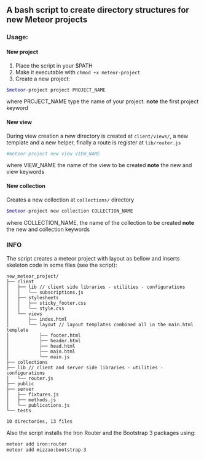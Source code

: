 ## A bash script to create directory structures for new Meteor projects

### Usage:

#### New project

1. Place the script in your $PATH
2. Make it executable with `chmod +x meteor-project`
3. Create a new project:

```bash
$meteor-project project PROJECT_NAME
```

where PROJECT_NAME type the name of your project.
**note** the first project keyword

#### New view

During view creation a new directory is created at `client/views/`, a new template and a new helper, finally a route is register at `lib/router.js`

```bash
#meteor-project new view VIEW_NAME
```

where VIEW_NAME the name of the view to be created
**note** the new and view keywords

#### New collection

Creates a new collection at `collections/` directory

```bash
$meteor-project new collection COLLECTION_NAME
```

where COLLECTION_NAME, the name of the collection to be created
**note** the new and collection keywords


### INFO

The script creates a meteor project with layout as bellow and inserts skeleton code in some files (see the script):

```
new_meteor_project/
├── client
│   ├── lib // client side libraries - utilities - configurations
│   │   └── subscriptions.js
│   ├── stylesheets
│   │   ├── sticky_footer.css
│   │   └── style.css
│   └── views
│       ├── index.html
│       └── layout // layout templates combined all in the main.html template
│           ├── footer.html
│           ├── header.html
│           ├── head.html
│           ├── main.html
│           └── main.js
├── collections
├── lib // client and server side libraries - utilities - configurations
│   └── router.js
├── public
├── server
│   ├── fixtures.js
│   ├── methods.js
│   └── publications.js
└── tests

10 directories, 13 files

```

Also the script installs the Iron Router and the Bootstrap 3 packages using:

```bash
meteor add iron:router
meteor add mizzao:bootstrap-3
```
